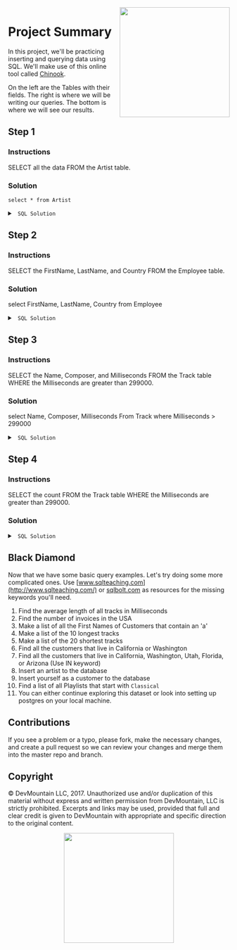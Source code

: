 <img src="https://devmounta.in/img/logowhiteblue.png" width="250" align="right">

# Project Summary

In this project, we'll be practicing inserting and querying data using SQL. We'll make use of this online tool called <a href="http://jxs.me/chinook-web/">Chinook</a>.

On the left are the Tables with their fields. The right is where we will be writing our queries. The bottom is where we will see our results.

## Step 1

### Instructions

SELECT all the data FROM the Artist table.

### Solution

    select * from Artist

<details>

<summary> <code> SQL Solution </code> </summary>

```sql
SELECT * FROM Artist;
```

</details>

## Step 2

### Instructions

SELECT the FirstName, LastName, and Country FROM the Employee table.

### Solution

select FirstName, LastName, Country from Employee

<details>

<summary> <code> SQL Solution </code> </summary>

```sql
SELECT FirstName, LastName, Country
FROM Employee;
```

</details>

## Step 3

### Instructions

SELECT the Name, Composer, and Milliseconds FROM the Track table WHERE the Milliseconds are greater than 299000.

### Solution

select Name, Composer, Milliseconds From Track where Milliseconds > 299000

<details>

<summary> <code> SQL Solution </code> </summary>

```sql
SELECT Name, Composer, Milliseconds
FROM Track
WHERE Milliseconds > 299000;
```

</details>

## Step 4

### Instructions

SELECT the count FROM the Track table WHERE the Milliseconds are greater than 299000.

### Solution

<details>

<summary> <code> SQL Solution </code> </summary>

```sql
SELECT count(*)
FROM Track
WHERE Milliseconds > 299000;
```

</details>

## Black Diamond

Now that we have some basic query examples. Let's try doing some more complicated ones.
Use [www.sqlteaching.com](http://www.sqlteaching.com/) or [sqlbolt.com](http://sqlbolt.com/) as resources for the missing keywords you'll need.

1.  Find the average length of all tracks in Milliseconds
2.  Find the number of invoices in the USA
3.  Make a list of all the First Names of Customers that contain an 'a'
4.  Make a list of the 10 longest tracks
5.  Make a list of the 20 shortest tracks
6.  Find all the customers that live in California or Washington
7.  Find all the customers that live in California, Washington, Utah, Florida, or Arizona (Use IN keyword)
8.  Insert an artist to the database
9.  Insert yourself as a customer to the database
10. Find a list of all Playlists that start with `Classical`
11. You can either continue exploring this dataset or look into setting up postgres on your local machine.

## Contributions

If you see a problem or a typo, please fork, make the necessary changes, and create a pull request so we can review your changes and merge them into the master repo and branch.

## Copyright

© DevMountain LLC, 2017. Unauthorized use and/or duplication of this material without express and written permission from DevMountain, LLC is strictly prohibited. Excerpts and links may be used, provided that full and clear credit is given to DevMountain with appropriate and specific direction to the original content.

<p align="center">
<img src="https://devmounta.in/img/logowhiteblue.png" width="250">
</p>
